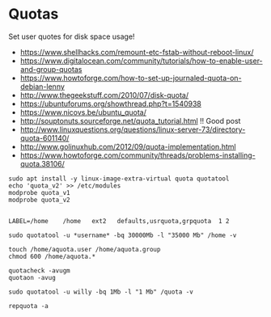 # Quotas

Set user quotes for disk space usage!

- https://www.shellhacks.com/remount-etc-fstab-without-reboot-linux/
- https://www.digitalocean.com/community/tutorials/how-to-enable-user-and-group-quotas
- https://www.howtoforge.com/how-to-set-up-journaled-quota-on-debian-lenny
- http://www.thegeekstuff.com/2010/07/disk-quota/
- https://ubuntuforums.org/showthread.php?t=1540938
- https://www.nicovs.be/ubuntu_quota/
- http://souptonuts.sourceforge.net/quota_tutorial.html !! Good post
- http://www.linuxquestions.org/questions/linux-server-73/directory-quota-601140/
- http://www.golinuxhub.com/2012/09/quota-implementation.html
- https://www.howtoforge.com/community/threads/problems-installing-quota.38106/

```shell
sudo apt install -y linux-image-extra-virtual quota quotatool
echo 'quota_v2' >> /etc/modules
modprobe quota_v1
modprobe quota_v2


LABEL=/home    /home   ext2   defaults,usrquota,grpquota  1 2

sudo quotatool -u *username* -bq 30000Mb -l "35000 Mb" /home -v

touch /home/aquota.user /home/aquota.group
chmod 600 /home/aquota.*

quotacheck -avugm
quotaon -avug

sudo quotatool -u willy -bq 1Mb -l "1 Mb" /quota -v

repquota -a
```